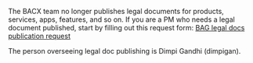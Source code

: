 The BACX team no longer publishes legal documents for products, services, apps, features, and so on. If you are a PM who needs a legal document published, start by filling out 
this request form: [BAG legal docs publication request](https://msazure.visualstudio.com/One/_workitems/create/Task)

The person overseeing legal doc publishing is Dimpi Gandhi (dimpigan).  

